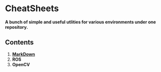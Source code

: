 # CheatSheets
**A bunch of simple and useful utlities for various environments under one repository.**


## Contents

1. **[MarkDown](https://github.com/mtc-20/CheatSheets/blob/master/MarkDown_CS.md)**
2. **ROS**
3. **OpenCV**
